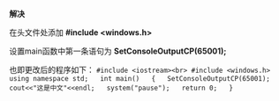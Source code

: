 **解决**

在头文件处添加
__#include <windows.h>__

设置main函数中第一条语句为
__SetConsoleOutputCP(65001);__

也即更改后的程序如下：
``
#include <iostream><br>
#include <windows.h>  
using namespace std;  
int main()  
{  
    SetConsoleOutputCP(65001);  
    cout<<"这是中文"<<endl;  
    system("pause");  
    return 0;  
}
``
